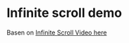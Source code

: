 # Infinite scroll demo 
Basen on [Infinite Scroll Video here](https://www.youtube.com/watch?v=2IbRtjez6ag&ab_channel=WebDevSimplified) 